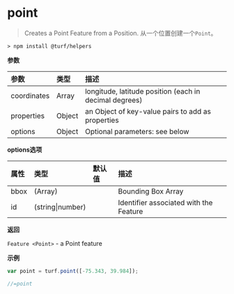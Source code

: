 # point

> Creates a Point Feature from a Position.
> 从一个位置创建一个`Point`。

```text
> npm install @turf/helpers
```

**参数**

| 参数        | 类型   | 描述                                                   |
| :---------- | :----- | :----------------------------------------------------- |
| coordinates | Array  | longitude, latitude position (each in decimal degrees) |
| properties  | Object | an Object of key-value pairs to add as properties      |
| options     | Object | Optional parameters: see below                         |

**options选项**

| 属性 | 类型             | 默认值 | 描述                                   |
| :--- | :--------------- | :----- | :------------------------------------- |
| bbox | (Array)          |        | Bounding Box Array                     |
| id   | (string\|number) |        | Identifier associated with the Feature |

**返回**

`Feature <Point>` - a Point feature

**示例**

```js
var point = turf.point([-75.343, 39.984]);

//=point
```